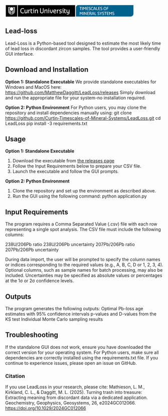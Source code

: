 ![Curtin University: Timescales of Minerals Systems](resources/logo-linear.png)

## Lead-loss

Lead-Loss is a Python-based tool designed to estimate the most likely time of lead loss in discordant zircon samples. The tool provides a user-friendly GUI interface.

## Download and Installation

**Option 1: Standalone Executable**
We provide standalone executables for Windows and MacOS here:
https://github.com/MatthewDaggitt/LeadLoss/releases
Simply download and run the appropriate file for your system-no installation required.

**Option 2: Python Environment**
For Python users, you may clone the repository and install dependencies manually using:
git clone https://github.com/Curtin-Timescales-of-Mineral-Systems/LeadLoss.git
cd LeadLoss
pip install -3 requirements.txt

## Usage

**Option 1: Standalone Executable**
1. Download the executable from [the releases page](https://github.com/MatthewDaggitt/LeadLoss/releases)
2. Follow the Input Requirements below to prepare your CSV file.
3. Launch the executable and follow the GUI prompts.

**Option 2: Python Environment**
1. Clone the repository and set up the environment as described above.
2. Run the GUI using the following command:
python application.py

## Input Requirements

The program requires a Comma Separated Value (.csv) file with each row representing a single spot analysis. The CSV file must include the following columns:

238U/206Pb ratio
238U/206Pb uncertainty
207Pb/206Pb ratio
207Pb/206Pb uncertainty

During data import, the user will be prompted to specify the column names or indices corresponding to the required values (e.g., A, B, C, D or 1, 2, 3, 4). Optional columns, such as sample names for batch processing, may also be included. Uncertainties may be specified as absolute values or percentages at the 1σ or 2σ confidence levels.

## Outputs

The program generates the following outputs:
Optimal Pb-loss age estimates with 95% confidence intervals
p-values and D-values from the KS test
Individual Monte Carlo sampling results

## Troubleshooting

If the standalone GUI does not work, ensure you have downloaded the correct version for your operating system. For Python users, make sure all dependencies are correctly installed using the requirements.txt file. If you continue to experience issues, please open an issue on GitHub.

### Citation

If you use LeadLoss in your research, please cite:
Mathieson, L. M., Kirkland, C. L., & Daggitt, M. L. (2025). Turning trash into treasure: Extracting meaning from discordant data via a dedicated application. Geochemistry, Geophysics, Geosystems, 26, e2024GC012066. https://doi.org/10.1029/2024GC012066
